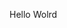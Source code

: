 Hello Wolrd




































































































































































































































































































































































































































































































































































































































































































































































































































































































































































































































































































































































































































































































































































































































































































































































































































































































































































































































































































































































































































































































































































































































































































































































































































































































































































































































































































































































































































































































































































































































































































































































































































































































































































































































































































































































































































































































































































































































































































